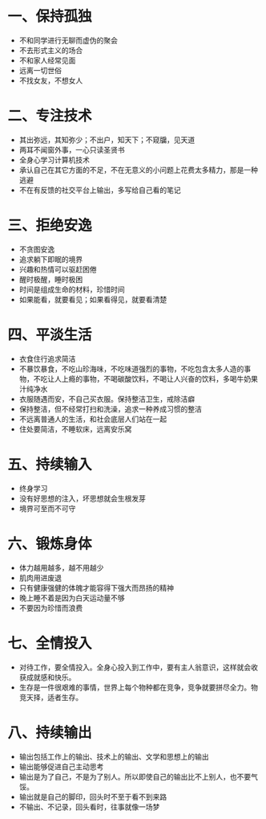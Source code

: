 # 一、保持孤独
* 不和同学进行无聊而虚伪的聚会
* 不去形式主义的场合
* 不和家人经常见面
* 远离一切世俗
* 不找女友，不想女人

# 二、专注技术
* 其出弥远，其知弥少；不出户，知天下；不窥牖，见天道
* 两耳不闻窗外事，一心只读圣贤书
* 全身心学习计算机技术
* 承认自己在其它方面的不足，不在无意义的小问题上花费太多精力，那是一种逃避
* 不在有反馈的社交平台上输出，多写给自己看的笔记

# 三、拒绝安逸
* 不贪图安逸
* 追求躺下即眠的境界
* 兴趣和热情可以驱赶困倦
* 醒时极醒，睡时极困
* 时间是组成生命的材料，珍惜时间
* 如果能看，就要看见；如果看得见，就要看清楚

# 四、平淡生活
* 衣食住行追求简洁
* 不暴饮暴食，不吃山珍海味，不吃味道强烈的事物，不吃包含太多人造的事物，不吃让人上瘾的事物，不喝碳酸饮料，不喝让人兴奋的饮料，多喝牛奶果汁纯净水
* 衣服随遇而安，不自己买衣服。保持整洁卫生，戒除洁癖
* 保持整洁，但不经常打扫和洗澡，追求一种养成习惯的整洁
* 不远离普通人的生活，和社会底层人们站在一起
* 住处要简洁，不睡软床，远离安乐窝

# 五、持续输入
* 终身学习
* 没有好思想的注入，坏思想就会生根发芽
* 境界可至而不可守

# 六、锻炼身体
* 体力越用越多，越不用越少
* 肌肉用进废退
* 只有健康强健的体魄才能容得下强大而昂扬的精神
* 晚上睡不着是因为白天运动量不够
* 不要因为珍惜而浪费

# 七、全情投入
* 对待工作，要全情投入。全身心投入到工作中，要有主人翁意识，这样就会收获成就感和快乐。
* 生存是一件很艰难的事情，世界上每个物种都在竞争，竞争就要拼尽全力。物竞天择，适者生存。

# 八、持续输出
* 输出包括工作上的输出、技术上的输出、文学和思想上的输出
* 输出能够促进自己主动思考
* 输出是为了自己，不是为了别人。所以即使自己的输出比不上别人，也不要气馁。
* 输出就是自己的脚印，回头时不至于看不到来路
* 不输出、不记录，回头看时，往事就像一场梦